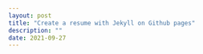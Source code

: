 ```yaml
---
layout: post
title: "Create a resume with Jekyll on Github pages"
description: ""
date: 2021-09-27
---
```



<!--break-->
